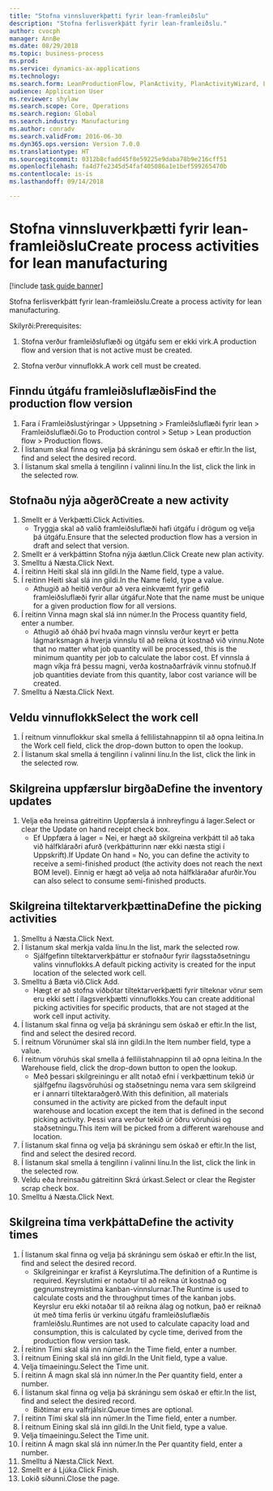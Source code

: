 ```yaml
--- 
title: "Stofna vinnsluverkþætti fyrir lean-framleiðslu"
description: "Stofna ferlisverkþátt fyrir lean-framleiðslu."
author: cvocph
manager: AnnBe
ms.date: 08/29/2018
ms.topic: business-process
ms.prod: 
ms.service: dynamics-ax-applications
ms.technology: 
ms.search.form: LeanProductionFlow, PlanActivity, PlanActivityWizard, LeanWorkCellLookup, InventLocationIdLookup
audience: Application User
ms.reviewer: shylaw
ms.search.scope: Core, Operations
ms.search.region: Global
ms.search.industry: Manufacturing
ms.author: conradv
ms.search.validFrom: 2016-06-30
ms.dyn365.ops.version: Version 7.0.0
ms.translationtype: HT
ms.sourcegitcommit: 0312b8cfadd45f8e59225e9daba78b9e216cff51
ms.openlocfilehash: fa4d7fe2345d54faf405086a1e1bef599265470b
ms.contentlocale: is-is
ms.lasthandoff: 09/14/2018

---
```

# <a name="create-process-activities-for-lean-manufacturing"></a><span data-ttu-id="9e9c4-103">Stofna vinnsluverkþætti fyrir lean-framleiðslu</span><span class="sxs-lookup"><span data-stu-id="9e9c4-103">Create process activities for lean manufacturing</span></span>

[!include [task guide banner](../../includes/task-guide-banner.md)]

<span data-ttu-id="9e9c4-104">Stofna ferlisverkþátt fyrir lean-framleiðslu.</span><span class="sxs-lookup"><span data-stu-id="9e9c4-104">Create a process activity for lean manufacturing.</span></span> 

<span data-ttu-id="9e9c4-105">Skilyrði:</span><span class="sxs-lookup"><span data-stu-id="9e9c4-105">Prerequisites:</span></span> 

1. <span data-ttu-id="9e9c4-106">Stofna verður framleiðsluflæði og útgáfu sem er ekki virk.</span><span class="sxs-lookup"><span data-stu-id="9e9c4-106">A production flow and version that is not active must be created.</span></span>

2. <span data-ttu-id="9e9c4-107">Stofna verður vinnuflokk.</span><span class="sxs-lookup"><span data-stu-id="9e9c4-107">A work cell must be created.</span></span>


## <a name="find-the-production-flow-version"></a><span data-ttu-id="9e9c4-108">Finndu útgáfu framleiðsluflæðis</span><span class="sxs-lookup"><span data-stu-id="9e9c4-108">Find the production flow version</span></span>
1. <span data-ttu-id="9e9c4-109">Fara í Framleiðslustýringar > Uppsetning > Framleiðsluflæði fyrir lean > Framleiðsluflæði.</span><span class="sxs-lookup"><span data-stu-id="9e9c4-109">Go to Production control > Setup > Lean production flow > Production flows.</span></span>
2. <span data-ttu-id="9e9c4-110">Í listanum skal finna og velja þá skráningu sem óskað er eftir.</span><span class="sxs-lookup"><span data-stu-id="9e9c4-110">In the list, find and select the desired record.</span></span>
3. <span data-ttu-id="9e9c4-111">Í listanum skal smella á tengilinn í valinni línu.</span><span class="sxs-lookup"><span data-stu-id="9e9c4-111">In the list, click the link in the selected row.</span></span>

## <a name="create-a-new-activity"></a><span data-ttu-id="9e9c4-112">Stofnaðu nýja aðgerð</span><span class="sxs-lookup"><span data-stu-id="9e9c4-112">Create a new activity</span></span>
1. <span data-ttu-id="9e9c4-113">Smellt er á Verkþætti.</span><span class="sxs-lookup"><span data-stu-id="9e9c4-113">Click Activities.</span></span>
    * <span data-ttu-id="9e9c4-114">Tryggja skal að valið framleiðsluflæði hafi útgáfu í drögum og velja þá útgáfu.</span><span class="sxs-lookup"><span data-stu-id="9e9c4-114">Ensure that the selected production flow has a version in draft and select that version.</span></span>  
2. <span data-ttu-id="9e9c4-115">Smellt er á verkþáttinn Stofna nýja áætlun.</span><span class="sxs-lookup"><span data-stu-id="9e9c4-115">Click Create new plan activity.</span></span>
3. <span data-ttu-id="9e9c4-116">Smelltu á Næsta.</span><span class="sxs-lookup"><span data-stu-id="9e9c4-116">Click Next.</span></span>
4. <span data-ttu-id="9e9c4-117">Í reitinn Heiti skal slá inn gildi.</span><span class="sxs-lookup"><span data-stu-id="9e9c4-117">In the Name field, type a value.</span></span>
5. <span data-ttu-id="9e9c4-118">Í reitinn Heiti skal slá inn gildi.</span><span class="sxs-lookup"><span data-stu-id="9e9c4-118">In the Name field, type a value.</span></span>
    * <span data-ttu-id="9e9c4-119">Athugið að heitið verður að vera einkvæmt fyrir gefið framleiðsluflæði fyrir allar útgáfur.</span><span class="sxs-lookup"><span data-stu-id="9e9c4-119">Note that the name must be unique for a given production flow for all versions.</span></span>  
6. <span data-ttu-id="9e9c4-120">Í reitinn Vinna magn skal slá inn númer.</span><span class="sxs-lookup"><span data-stu-id="9e9c4-120">In the Process quantity field, enter a number.</span></span>
    * <span data-ttu-id="9e9c4-121">Athugið að óháð því hvaða magn vinnslu verður keyrt er þetta lágmarksmagn á hverja vinnslu til að reikna út kostnað við vinnu.</span><span class="sxs-lookup"><span data-stu-id="9e9c4-121">Note that no matter what job quantity will be processed, this is the minimum quantity per job to calculate the labor cost.</span></span> <span data-ttu-id="9e9c4-122">Ef vinnsla á magn víkja frá þessu magni, verða kostnaðarfrávik vinnu stofnuð.</span><span class="sxs-lookup"><span data-stu-id="9e9c4-122">If job quantities deviate from this quantity, labor cost variance will be created.</span></span>  
7. <span data-ttu-id="9e9c4-123">Smelltu á Næsta.</span><span class="sxs-lookup"><span data-stu-id="9e9c4-123">Click Next.</span></span>

## <a name="select-the-work-cell"></a><span data-ttu-id="9e9c4-124">Veldu vinnuflokk</span><span class="sxs-lookup"><span data-stu-id="9e9c4-124">Select the work cell</span></span>
1. <span data-ttu-id="9e9c4-125">Í reitnum vinnuflokkur skal smella á fellilistahnappinn til að opna leitina.</span><span class="sxs-lookup"><span data-stu-id="9e9c4-125">In the Work cell field, click the drop-down button to open the lookup.</span></span>
2. <span data-ttu-id="9e9c4-126">Í listanum skal smella á tengilinn í valinni línu.</span><span class="sxs-lookup"><span data-stu-id="9e9c4-126">In the list, click the link in the selected row.</span></span>

## <a name="define-the-inventory-updates"></a><span data-ttu-id="9e9c4-127">Skilgreina uppfærslur birgða</span><span class="sxs-lookup"><span data-stu-id="9e9c4-127">Define the inventory updates</span></span>
1. <span data-ttu-id="9e9c4-128">Velja eða hreinsa gátreitinn Uppfærsla á innhreyfingu á lager.</span><span class="sxs-lookup"><span data-stu-id="9e9c4-128">Select or clear the Update on hand receipt check box.</span></span>
    * <span data-ttu-id="9e9c4-129">Ef Uppfæra á lager = Nei, er hægt að skilgreina verkþátt til að taka við hálfkláraðri afurð (verkþátturinn nær ekki næsta stigi í Uppskrift).</span><span class="sxs-lookup"><span data-stu-id="9e9c4-129">If Update On hand = No, you can define the activity to receive a semi-finished product (the activity does not reach the next BOM level).</span></span>    <span data-ttu-id="9e9c4-130">Einnig er hægt að velja að nota hálfkláraðar afurðir.</span><span class="sxs-lookup"><span data-stu-id="9e9c4-130">You can also select to consume semi-finished products.</span></span>  

## <a name="define-the-picking-activities"></a><span data-ttu-id="9e9c4-131">Skilgreina tiltektarverkþættina</span><span class="sxs-lookup"><span data-stu-id="9e9c4-131">Define the picking activities</span></span>
1. <span data-ttu-id="9e9c4-132">Smelltu á Næsta.</span><span class="sxs-lookup"><span data-stu-id="9e9c4-132">Click Next.</span></span>
2. <span data-ttu-id="9e9c4-133">Í listanum skal merkja valda línu.</span><span class="sxs-lookup"><span data-stu-id="9e9c4-133">In the list, mark the selected row.</span></span>
    * <span data-ttu-id="9e9c4-134">Sjálfgefinn tiltektarverkþáttur er stofnaður fyrir ílagsstaðsetningu valins vinnuflokks.</span><span class="sxs-lookup"><span data-stu-id="9e9c4-134">A default picking activity is created for the input location of the selected work cell.</span></span>  
3. <span data-ttu-id="9e9c4-135">Smelltu á Bæta við.</span><span class="sxs-lookup"><span data-stu-id="9e9c4-135">Click Add.</span></span>
    * <span data-ttu-id="9e9c4-136">Hægt er að stofna viðbótar tiltektarverkþætti fyrir tilteknar vörur sem eru ekki sett í ílagsverkþætti vinnuflokks.</span><span class="sxs-lookup"><span data-stu-id="9e9c4-136">You can create additional picking activities for specific products, that are not staged at the work cell input activity.</span></span>  
4. <span data-ttu-id="9e9c4-137">Í listanum skal finna og velja þá skráningu sem óskað er eftir.</span><span class="sxs-lookup"><span data-stu-id="9e9c4-137">In the list, find and select the desired record.</span></span>
5. <span data-ttu-id="9e9c4-138">Í reitnum Vörunúmer skal slá inn gildi.</span><span class="sxs-lookup"><span data-stu-id="9e9c4-138">In the Item number field, type a value.</span></span>
6. <span data-ttu-id="9e9c4-139">Í reitnum vöruhús skal smella á fellilistahnappinn til að opna leitina.</span><span class="sxs-lookup"><span data-stu-id="9e9c4-139">In the Warehouse field, click the drop-down button to open the lookup.</span></span>
    * <span data-ttu-id="9e9c4-140">Með þessari skilgreiningu er allt notað efni í verkþættinum tekið úr sjálfgefnu ílagsvöruhúsi og staðsetningu nema vara sem skilgreind er í annarri tiltektaraðgerð.</span><span class="sxs-lookup"><span data-stu-id="9e9c4-140">With this definition, all materials consumed in the activity are picked from the default input warehouse and location except the item that is defined in the second picking activity.</span></span> <span data-ttu-id="9e9c4-141">Þessi vara verður tekið úr öðru vöruhúsi og staðsetningu.</span><span class="sxs-lookup"><span data-stu-id="9e9c4-141">This item will be picked from a different warehouse and location.</span></span>  
7. <span data-ttu-id="9e9c4-142">Í listanum skal finna og velja þá skráningu sem óskað er eftir.</span><span class="sxs-lookup"><span data-stu-id="9e9c4-142">In the list, find and select the desired record.</span></span>
8. <span data-ttu-id="9e9c4-143">Í listanum skal smella á tengilinn í valinni línu.</span><span class="sxs-lookup"><span data-stu-id="9e9c4-143">In the list, click the link in the selected row.</span></span>
9. <span data-ttu-id="9e9c4-144">Veldu eða hreinsaðu gátreitinn Skrá úrkast.</span><span class="sxs-lookup"><span data-stu-id="9e9c4-144">Select or clear the Register scrap check box.</span></span>
10. <span data-ttu-id="9e9c4-145">Smelltu á Næsta.</span><span class="sxs-lookup"><span data-stu-id="9e9c4-145">Click Next.</span></span>

## <a name="define-the-activity-times"></a><span data-ttu-id="9e9c4-146">Skilgreina tíma verkþátta</span><span class="sxs-lookup"><span data-stu-id="9e9c4-146">Define the activity times</span></span>
1. <span data-ttu-id="9e9c4-147">Í listanum skal finna og velja þá skráningu sem óskað er eftir.</span><span class="sxs-lookup"><span data-stu-id="9e9c4-147">In the list, find and select the desired record.</span></span>
    * <span data-ttu-id="9e9c4-148">Skilgreiningar er krafist á Keyrslutíma.</span><span class="sxs-lookup"><span data-stu-id="9e9c4-148">The definition of a Runtime is required.</span></span> <span data-ttu-id="9e9c4-149">Keyrslutími er notaður til að reikna út kostnað og gegnumstreymistíma kanban-vinnslurnar.</span><span class="sxs-lookup"><span data-stu-id="9e9c4-149">The Runtime is used to calculate costs and the throughput times of the kanban jobs.</span></span> <span data-ttu-id="9e9c4-150">Keyrslur eru ekki notaðar til að reikna álag og notkun, það er reiknað út með tíma ferlis úr verkinu útgáfu framleiðsluflæðis framleiðslu.</span><span class="sxs-lookup"><span data-stu-id="9e9c4-150">Runtimes are not used to calculate capacity load and consumption, this is calculated by cycle time, derived from the production flow version task.</span></span>  
2. <span data-ttu-id="9e9c4-151">Í reitinn Tími skal slá inn númer.</span><span class="sxs-lookup"><span data-stu-id="9e9c4-151">In the Time field, enter a number.</span></span>
3. <span data-ttu-id="9e9c4-152">Í reitnum Eining skal slá inn gildi.</span><span class="sxs-lookup"><span data-stu-id="9e9c4-152">In the Unit field, type a value.</span></span>
4. <span data-ttu-id="9e9c4-153">Velja tímaeiningu.</span><span class="sxs-lookup"><span data-stu-id="9e9c4-153">Select the Time unit.</span></span>
5. <span data-ttu-id="9e9c4-154">Í reitinn Á magn skal slá inn númer.</span><span class="sxs-lookup"><span data-stu-id="9e9c4-154">In the Per quantity field, enter a number.</span></span>
6. <span data-ttu-id="9e9c4-155">Í listanum skal finna og velja þá skráningu sem óskað er eftir.</span><span class="sxs-lookup"><span data-stu-id="9e9c4-155">In the list, find and select the desired record.</span></span>
    * <span data-ttu-id="9e9c4-156">Biðtímar eru valfrjálsir.</span><span class="sxs-lookup"><span data-stu-id="9e9c4-156">Queue times are optional.</span></span>  
7. <span data-ttu-id="9e9c4-157">Í reitinn Tími skal slá inn númer.</span><span class="sxs-lookup"><span data-stu-id="9e9c4-157">In the Time field, enter a number.</span></span>
8. <span data-ttu-id="9e9c4-158">Í reitnum Eining skal slá inn gildi.</span><span class="sxs-lookup"><span data-stu-id="9e9c4-158">In the Unit field, type a value.</span></span>
9. <span data-ttu-id="9e9c4-159">Velja tímaeiningu.</span><span class="sxs-lookup"><span data-stu-id="9e9c4-159">Select the Time unit.</span></span>
10. <span data-ttu-id="9e9c4-160">Í reitinn Á magn skal slá inn númer.</span><span class="sxs-lookup"><span data-stu-id="9e9c4-160">In the Per quantity field, enter a number.</span></span>
11. <span data-ttu-id="9e9c4-161">Smelltu á Næsta.</span><span class="sxs-lookup"><span data-stu-id="9e9c4-161">Click Next.</span></span>
12. <span data-ttu-id="9e9c4-162">Smellt er á Ljúka.</span><span class="sxs-lookup"><span data-stu-id="9e9c4-162">Click Finish.</span></span>
13. <span data-ttu-id="9e9c4-163">Lokið síðunni.</span><span class="sxs-lookup"><span data-stu-id="9e9c4-163">Close the page.</span></span>


